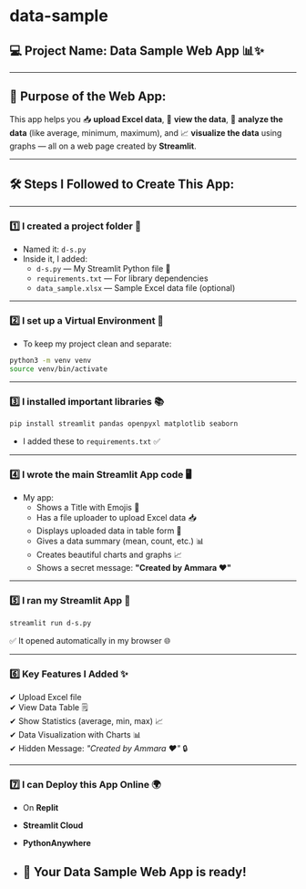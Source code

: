 # data-sample
## 💻 **Project Name:** Data Sample Web App 📊✨

---

## 🌟 **Purpose of the Web App:**
This app helps you 📥 **upload Excel data**, 📑 **view the data**, 🧮 **analyze the data** (like average, minimum, maximum), and 📈 **visualize the data** using graphs — all on a web page created by **Streamlit**.

---

## 🛠 **Steps I Followed to Create This App:**

---

### 1️⃣ **I created a project folder 📂**
- Named it: `d-s.py`
- Inside it, I added:
  - `d-s.py` — My Streamlit Python file 🐍
  - `requirements.txt` — For library dependencies
  - `data_sample.xlsx` — Sample Excel data file (optional)

---

### 2️⃣ **I set up a Virtual Environment 🐍**
- To keep my project clean and separate:
```bash
python3 -m venv venv
source venv/bin/activate
```

---

### 3️⃣ **I installed important libraries 📚**
```bash
pip install streamlit pandas openpyxl matplotlib seaborn
```
- I added these to `requirements.txt` ✅

---

### 4️⃣ **I wrote the main Streamlit App code 🖥️**
- My app:
  - Shows a Title with Emojis 🎉
  - Has a file uploader to upload Excel data 📥
  - Displays uploaded data in table form 📝
  - Gives a data summary (mean, count, etc.) 📊
  - Creates beautiful charts and graphs 📈
  - Shows a secret message: **"Created by Ammara ❤️"**

---

### 5️⃣ **I ran my Streamlit App 🚀**
```bash
streamlit run d-s.py
```
✅ It opened automatically in my browser 🌐

---

### 6️⃣ **Key Features I Added ✨**
✔ Upload Excel file  
✔ View Data Table 🗒  
✔ Show Statistics (average, min, max) 📈  
✔ Data Visualization with Charts 📊  
✔ Hidden Message: _"Created by Ammara ❤️"_ 🔒

---

### 7️⃣ **I can Deploy this App Online 🌍**
- On **Replit**
- **Streamlit Cloud**
- **PythonAnywhere**

- ## 🎉 **Your Data Sample Web App is ready!**
